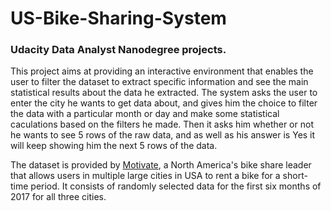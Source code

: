 # US-Bike-Sharing-System
### Udacity Data Analyst Nanodegree projects.

This project aims at providing an interactive environment that enables the user to filter the dataset to extract specific information and see the main statistical results about the data he extracted. The system asks the user to enter the city he wants to get data about, and gives him the choice to filter the data with a particular month or day and make some statistical caculations based on the filters he made. Then it asks him whether or not he wants to see 5 rows of the raw data, and as well as his answer is Yes it will keep showing him the next 5 rows of the data.

The dataset is provided by [Motivate](https://www.motivateco.com/), a North America's bike share leader that allows users in multiple large cities in USA to rent a bike for a short-time period. It consists of randomly selected data for the first six months of 2017 for all three cities.
